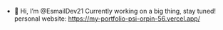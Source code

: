 - 👋 Hi, I’m @EsmailDev21
Currently working on a big thing, stay tuned!
personal website: https://my-portfolio-psi-orpin-56.vercel.app/

<!---
EsmailDev21/EsmailDev21 is a ✨ special ✨ repository because its `README.md` (this file) appears on your GitHub profile.
You can click the Preview link to take a look at your changes.
--->
